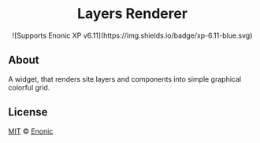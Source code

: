 <h1 align="center">Layers Renderer</h1>

<p align="center">
![Supports Enonic XP v6.11](https://img.shields.io/badge/xp-6.11-blue.svg)
</p>

## About ##

A widget, that renders site layers and components into simple graphical colorful grid.

## License ##

[MIT](LICENSE) © [Enonic](https://enonic.com)
